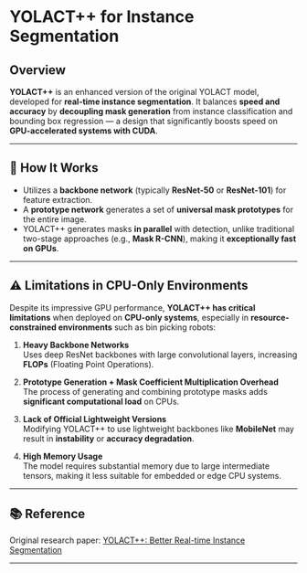 # YOLACT++ for Instance Segmentation

## Overview

**YOLACT++** is an enhanced version of the original YOLACT model, developed for **real-time instance segmentation**. It balances **speed and accuracy** by **decoupling mask generation** from instance classification and bounding box regression — a design that significantly boosts speed on **GPU-accelerated systems with CUDA**.

---

## 🔧 How It Works

- Utilizes a **backbone network** (typically **ResNet-50** or **ResNet-101**) for feature extraction.
- A **prototype network** generates a set of **universal mask prototypes** for the entire image.
- YOLACT++ generates masks **in parallel** with detection, unlike traditional two-stage approaches (e.g., **Mask R-CNN**), making it **exceptionally fast on GPUs**.

---

## ⚠️ Limitations in CPU-Only Environments

Despite its impressive GPU performance, **YOLACT++ has critical limitations** when deployed on **CPU-only systems**, especially in **resource-constrained environments** such as bin picking robots:

1. **Heavy Backbone Networks**  
   Uses deep ResNet backbones with large convolutional layers, increasing **FLOPs** (Floating Point Operations).

2. **Prototype Generation + Mask Coefficient Multiplication Overhead**  
   The process of generating and combining prototype masks adds **significant computational load** on CPUs.

3. **Lack of Official Lightweight Versions**  
   Modifying YOLACT++ to use lightweight backbones like **MobileNet** may result in **instability** or **accuracy degradation**.

4. **High Memory Usage**  
   The model requires substantial memory due to large intermediate tensors, making it less suitable for embedded or edge CPU systems.

---

## 📚 Reference

Original research paper: [YOLACT++: Better Real-time Instance Segmentation](https://arxiv.org/abs/1912.06218)

---
